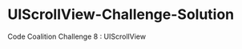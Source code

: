 UIScrollView-Challenge-Solution
===============================

Code Coalition Challenge 8 : UIScrollView
